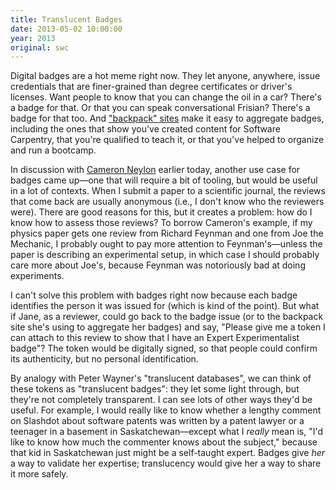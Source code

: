 ```yaml
---
title: Translucent Badges
date: 2013-05-02 10:00:00
year: 2013
original: swc
---
```

<p>Digital badges are a hot meme right now.  They let anyone, anywhere, issue credentials that are finer-grained than degree certificates or driver's licenses.  Want people to know that you can change the oil in a car?  There's a badge for that.  Or that you can speak conversational Frisian? There's a badge for that too. And <a href="http://openbadges.org/">"backpack" sites</a> make it easy to aggregate badges, including the ones that show you've created content for Software Carpentry, that you're qualified to teach it, or that you've helped to organize and run a bootcamp.</p>
<p>In discussion with <a href="http://cameronneylon.net/">Cameron Neylon</a> earlier today, another use case for badges came up&mdash;one that will require a bit of tooling, but would be useful in a lot of contexts.  When I submit a paper to a scientific journal, the reviews that come back are usually anonymous (i.e., I don't know who the reviewers were).  There are good reasons for this, but it creates a problem: how do I know how to assess those reviews?  To borrow Cameron's example, if my physics paper gets one review from Richard Feynman and one from Joe the Mechanic, I probably ought to pay more attention to Feynman's&mdash;unless the paper is describing an experimental setup, in which case I should probably care more about Joe's, because Feynman was notoriously bad at doing experiments.</p>
<p>I can't solve this problem with badges right now because each badge identifies the person it was issued for (which is kind of the point).  But what if Jane, as a reviewer, could go back to the badge issue (or to the backpack site she's using to aggregate her badges) and say, "Please give me a token I can attach to this review to show that I have an Expert Experimentalist badge"?  The token would be digitally signed, so that people could confirm its authenticity, but no personal identification.</p>
<p>By analogy with Peter Wayner's "translucent databases", we can think of these tokens as "translucent badges": they let some light through, but they're not completely transparent.  I can see lots of other ways they'd be useful.  For example, I would really like to know whether a lengthy comment on Slashdot about software patents was written by a patent lawyer or a teenager in a basement in Saskatchewan&mdash;except what I <em>really</em> mean is, "I'd like to know how much the commenter knows about the subject," because that kid in Saskatchewan just might be a self-taught expert.  Badges give <em>her</em> a way to validate her expertise; translucency would give her a way to share it more safely.</p>
